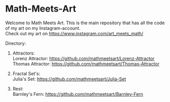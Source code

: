 # Math-Meets-Art
Welcome to Math Meets Art. This is the main repository that has all the code of my art on my Instagram-account.   
Check out my art on https://www.instagram.com/art_meets_math/
   
   
   
   
Directory:
1) Attractors:   
   Lorenz Attractor: https://github.com/mathmeetsart/Lorenz-Attractor   
   Thomas Attractor: https://github.com/mathmeetsart/Thomas-Attractor   
   
3) Fractal Set's:   
   Julia's Set: https://github.com/mathmeetsart/Julia-Set   
      
4) Rest:   
   Barnley's Fern: https://github.com/mathmeetsart/Barnley-Fern   


